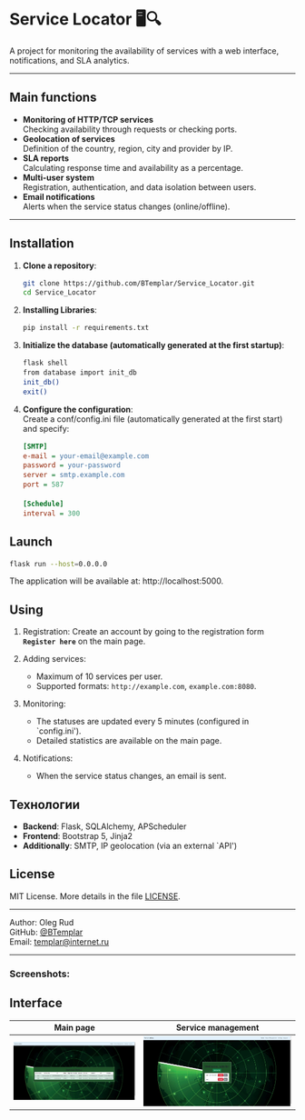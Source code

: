 # Service Locator 🖥️🔍

A project for monitoring the availability of services with a web interface, notifications, and SLA analytics.

---

## Main functions
- **Monitoring of HTTP/TCP services**  
  Checking availability through requests or checking ports.
- **Geolocation of services**  
  Definition of the country, region, city and provider by IP.
- **SLA reports**  
  Calculating response time and availability as a percentage.
- **Multi-user system**  
  Registration, authentication, and data isolation between users.
- **Email notifications**  
  Alerts when the service status changes (online/offline).

---

## Installation
1. **Clone a repository**:
   ```bash
   git clone https://github.com/BTemplar/Service_Locator.git
   cd Service_Locator
2. **Installing Libraries**:
   ```bash
   pip install -r requirements.txt
3. **Initialize the database (automatically generated at the first startup)**:
   ```bash
   flask shell
   from database import init_db
   init_db()
   exit()
4. **Configure the configuration**:  
   Create a conf/config.ini file (automatically generated at the first start) and specify:
   ```ini
   [SMTP]
   e-mail = your-email@example.com
   password = your-password
   server = smtp.example.com
   port = 587

   [Schedule]
   interval = 300  
## Launch  
```bash  
flask run --host=0.0.0.0  
```
The application will be available at: http://localhost:5000.
## Using  
1. Registration: Create an account by going to the registration form __`Register here`__ on the main page.
2. Adding services:

    * Maximum of 10 services per user.
    * Supported formats: `http://example.com`, `example.com:8080`.

3. Monitoring:

    * The statuses are updated every 5 minutes (configured in `config.ini').
    * Detailed statistics are available on the main page.

4. Notifications:

    * When the service status changes, an email is sent.
## Технологии  
* **Backend**: Flask, SQLAlchemy, APScheduler
* **Frontend**: Bootstrap 5, Jinja2
* **Additionally**: SMTP, IP geolocation (via an external `API')
## License
MIT License. More details in the file [LICENSE](LICENSE).

---

Author: Oleg Rud  
GitHub: [@BTemplar](https://github.com/BTemplar)  
Email: [templar@internet.ru](mailto:templar@cyberswarm.ru)  

---

### Screenshots:

## Interface
| Main page | Service management |
|------------------|-----------------------|
| ![Main](screenshots/main.png) | ![Management](screenshots/management.png) |